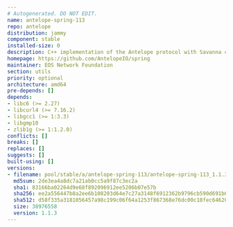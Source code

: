 ```yaml
---
# Autogenerated. DO NOT EDIT.
name: antelope-spring-113
repo: antelope
distribution: jammy
component: stable
installed-size: 0
description: C++ implementation of the Antelope protocol with Savanna consensus
homepage: https://github.com/AntelopeIO/spring
maintainer: EOS Network Foundation
section: utils
priority: optional
architecture: amd64
pre-depends: []
depends:
- libc6 (>= 2.27)
- libcurl4 (>= 7.16.2)
- libgcc1 (>= 1:3.3)
- libgmp10
- zlib1g (>= 1:1.2.0)
conflicts: []
breaks: []
replaces: []
suggests: []
built-using: []
versions:
- filename: pool/stable/a/antelope-spring-113/antelope-spring-113_1.1.3-ubuntu-22.04_amd64.deb
  md5sum: 2de3ea4a8dc7a21ab0cc5a9f87c3ec2a
  sha1: 83166ba02264d9e68f892096912ee5206b07e57b
  sha256: ee2a556447b8a2ee6b108203d64e7c27a3148f6912362b9796cb590d691b6062
  sha512: d58f335a3181056457a98c199c06f64a1253f867368e76dc00c18fec646203050fb195454895da02a6aa278a9652a3eed1cf8898a92cba05b74a0a23ec67532b
  size: 38976558
  version: 1.1.3
---
```

